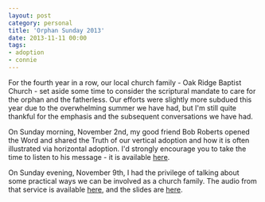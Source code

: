 ```yaml
---
layout: post
category: personal
title: 'Orphan Sunday 2013'
date: 2013-11-11 00:00
tags:
- adoption
- connie
---
```

For the fourth year in a row, our local church family - Oak Ridge Baptist Church - set aside some time to consider the
scriptural mandate to care for the orphan and the fatherless. Our efforts were slightly more subdued this year due to
the overwhelming summer we have had, but I'm still quite thankful for the emphasis and the subsequent conversations we
have had.

On Sunday morning, November 2nd, my good friend Bob Roberts opened the Word and shared the Truth of our vertical
adoption and how it is often illustrated via horizontal adoption. I'd strongly encourage you to take the time to
listen to his message - it is available [here](https://onedrive.live.com/redir?resid=CA99F1C887519C0%217107).

On Sunday evening, November 9th, I had the privilege of talking about some practical ways we can be involved as a
church family. The audio from that service is available
[here](https://onedrive.live.com/redir?resid=CA99F1C887519C0%217106), and the slides are
[here](https://onedrive.live.com/redir?resid=CA99F1C887519C0%217105).
